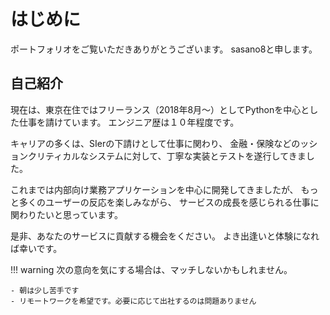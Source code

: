 # はじめに

ポートフォリオをご覧いただきありがとうございます。
sasano8と申します。

## 自己紹介

現在は、東京在住ではフリーランス（2018年8月～）としてPythonを中心とした仕事を請けています。
エンジニア歴は１０年程度です。

キャリアの多くは、SIerの下請けとして仕事に関わり、
金融・保険などのッションクリティカルなシステムに対して、丁寧な実装とテストを遂行してきました。

これまでは内部向け業務アプリケーションを中心に開発してきましたが、
もっと多くのユーザーの反応を楽しみながら、
サービスの成長を感じられる仕事に関わりたいと思っています。

是非、あなたのサービスに貢献する機会をください。
よき出逢いと体験になれば幸いです。

!!! warning
    次の意向を気にする場合は、マッチしないかもしれません。

    - 朝は少し苦手です
    - リモートワークを希望です。必要に応じて出社するのは問題ありません